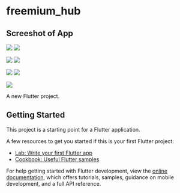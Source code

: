 # freemium_hub

## Screeshot of App
![](screenshot/2.png) ![](screenshot/3.png) 

![](screenshot/4.png)  ![](screenshot/5.png)  

![](screenshot/6.png)  ![](screenshot/7.png) 

![](screenshot/8.png)

A new Flutter project.

## Getting Started

This project is a starting point for a Flutter application.

A few resources to get you started if this is your first Flutter project:

- [Lab: Write your first Flutter app](https://docs.flutter.dev/get-started/codelab)
- [Cookbook: Useful Flutter samples](https://docs.flutter.dev/cookbook)

For help getting started with Flutter development, view the
[online documentation](https://docs.flutter.dev/), which offers tutorials,
samples, guidance on mobile development, and a full API reference.
